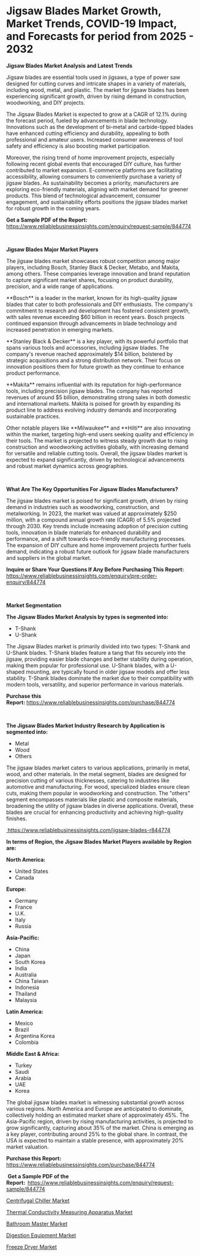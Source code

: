 <p><h1>Jigsaw Blades Market Growth, Market Trends, COVID-19 Impact, and Forecasts for period from 2025 - 2032</h1></p><p><strong>Jigsaw Blades Market Analysis and Latest Trends</strong></p>
<p><p>Jigsaw blades are essential tools used in jigsaws, a type of power saw designed for cutting curves and intricate shapes in a variety of materials, including wood, metal, and plastic. The market for jigsaw blades has been experiencing significant growth, driven by rising demand in construction, woodworking, and DIY projects.</p><p>The Jigsaw Blades Market is expected to grow at a CAGR of 12.1% during the forecast period, fueled by advancements in blade technology. Innovations such as the development of bi-metal and carbide-tipped blades have enhanced cutting efficiency and durability, appealing to both professional and amateur users. Increased consumer awareness of tool safety and efficiency is also boosting market participation.</p><p>Moreover, the rising trend of home improvement projects, especially following recent global events that encouraged DIY culture, has further contributed to market expansion. E-commerce platforms are facilitating accessibility, allowing consumers to conveniently purchase a variety of jigsaw blades. As sustainability becomes a priority, manufacturers are exploring eco-friendly materials, aligning with market demand for greener products. This blend of technological advancement, consumer engagement, and sustainability efforts positions the jigsaw blades market for robust growth in the coming years.</p></p>
<p><strong>Get a Sample PDF of the Report:&nbsp;</strong> <a href="https://www.reliablebusinessinsights.com/enquiry/request-sample/844774?utm_campaign=113&utm_medium=2&utm_source=Github&utm_content=ia&utm_term=16022025&utm_id=jigsaw-blades">https://www.reliablebusinessinsights.com/enquiry/request-sample/844774</a></p>
<p>&nbsp;</p>
<p><strong>Jigsaw Blades Major Market Players</strong></p>
<p><p>The jigsaw blades market showcases robust competition among major players, including Bosch, Stanley Black & Decker, Metabo, and Makita, among others. These companies leverage innovation and brand reputation to capture significant market shares, focusing on product durability, precision, and a wide range of applications.</p><p>**Bosch** is a leader in the market, known for its high-quality jigsaw blades that cater to both professionals and DIY enthusiasts. The company's commitment to research and development has fostered consistent growth, with sales revenue exceeding $60 billion in recent years. Bosch projects continued expansion through advancements in blade technology and increased penetration in emerging markets.</p><p>**Stanley Black & Decker** is a key player, with its powerful portfolio that spans various tools and accessories, including jigsaw blades. The company's revenue reached approximately $14 billion, bolstered by strategic acquisitions and a strong distribution network. Their focus on innovation positions them for future growth as they continue to enhance product performance.</p><p>**Makita** remains influential with its reputation for high-performance tools, including precision jigsaw blades. The company has reported revenues of around $5 billion, demonstrating strong sales in both domestic and international markets. Makita is poised for growth by expanding its product line to address evolving industry demands and incorporating sustainable practices.</p><p>Other notable players like **Milwaukee** and **Hilti** are also innovating within the market, targeting high-end users seeking quality and efficiency in their tools. The market is projected to witness steady growth due to rising construction and woodworking activities globally, with increasing demand for versatile and reliable cutting tools. Overall, the jigsaw blades market is expected to expand significantly, driven by technological advancements and robust market dynamics across geographies.</p></p>
<p>&nbsp;</p>
<p><strong>What Are The Key Opportunities For Jigsaw Blades Manufacturers?</strong></p>
<p><p>The jigsaw blades market is poised for significant growth, driven by rising demand in industries such as woodworking, construction, and metalworking. In 2023, the market was valued at approximately $250 million, with a compound annual growth rate (CAGR) of 5.5% projected through 2030. Key trends include increasing adoption of precision cutting tools, innovation in blade materials for enhanced durability and performance, and a shift towards eco-friendly manufacturing processes. The expansion of DIY culture and home improvement projects further fuels demand, indicating a robust future outlook for jigsaw blade manufacturers and suppliers in the global market.</p></p>
<p><strong>Inquire or Share Your Questions If Any Before Purchasing This Report:</strong> <a href="https://www.reliablebusinessinsights.com/enquiry/pre-order-enquiry/844774?utm_campaign=113&utm_medium=2&utm_source=Github&utm_content=ia&utm_term=16022025&utm_id=jigsaw-blades">https://www.reliablebusinessinsights.com/enquiry/pre-order-enquiry/844774</a></p>
<p>&nbsp;</p>
<p><strong>Market Segmentation</strong></p>
<p><strong>The Jigsaw Blades Market Analysis by types is segmented into:</strong></p>
<p><ul><li>T-Shank</li><li>U-Shank</li></ul></p>
<p><p>The Jigsaw Blades market is primarily divided into two types: T-Shank and U-Shank blades. T-Shank blades feature a tang that fits securely into the jigsaw, providing easier blade changes and better stability during operation, making them popular for professional use. U-Shank blades, with a U-shaped mounting, are typically found in older jigsaw models and offer less stability. T-Shank blades dominate the market due to their compatibility with modern tools, versatility, and superior performance in various materials.</p></p>
<p><strong>Purchase this Report:&nbsp;</strong><a href="https://www.reliablebusinessinsights.com/purchase/844774?utm_campaign=113&utm_medium=2&utm_source=Github&utm_content=ia&utm_term=16022025&utm_id=jigsaw-blades">https://www.reliablebusinessinsights.com/purchase/844774</a></p>
<p>&nbsp;</p>
<p><strong>The Jigsaw Blades Market Industry Research by Application is segmented into:</strong></p>
<p><ul><li>Metal</li><li>Wood</li><li>Others</li></ul></p>
<p><p>The jigsaw blades market caters to various applications, primarily in metal, wood, and other materials. In the metal segment, blades are designed for precision cutting of various thicknesses, catering to industries like automotive and manufacturing. For wood, specialized blades ensure clean cuts, making them popular in woodworking and construction. The "others" segment encompasses materials like plastic and composite materials, broadening the utility of jigsaw blades in diverse applications. Overall, these blades are crucial for enhancing productivity and achieving high-quality finishes.</p></p>
<p><a href="https://www.reliablebusinessinsights.com/jigsaw-blades-r844774?utm_campaign=113&utm_medium=2&utm_source=Github&utm_content=ia&utm_term=16022025&utm_id=jigsaw-blades">&nbsp;https://www.reliablebusinessinsights.com/jigsaw-blades-r844774</a></p>
<p><strong>In terms of Region, the Jigsaw Blades Market Players available by Region are:</strong></p>
<p>
    <p> <strong> North America: </strong>
        <ul>
            <li>United States</li>
            <li>Canada</li>
        </ul>
        </p> 
    <p> <strong> Europe: </strong>
        <ul>
            <li>Germany</li>
            <li>France</li>
            <li>U.K.</li>
            <li>Italy</li>
            <li>Russia</li>
        </ul>
        </p> 
    <p> <strong> Asia-Pacific: </strong>
        <ul>
            <li>China</li>
            <li>Japan</li>
            <li>South Korea</li>
            <li>India</li>
            <li>Australia</li>
            <li>China Taiwan</li>
            <li>Indonesia</li>
            <li>Thailand</li>
            <li>Malaysia</li>
        </ul>
        </p> 
    <p> <strong> Latin America: </strong>
        <ul>
            <li>Mexico</li>
            <li>Brazil</li>
            <li>Argentina Korea</li>
            <li>Colombia</li>
        </ul>
        </p> 
    <p> <strong> Middle East & Africa: </strong>
        <ul>
            <li>Turkey</li>
            <li>Saudi</li>
            <li>Arabia</li>
            <li>UAE</li>
            <li>Korea</li>
        </ul>
    </p>
    </p>
<p><p>The global jigsaw blades market is witnessing substantial growth across various regions. North America and Europe are anticipated to dominate, collectively holding an estimated market share of approximately 45%. The Asia-Pacific region, driven by rising manufacturing activities, is projected to grow significantly, capturing about 35% of the market. China is emerging as a key player, contributing around 25% to the global share. In contrast, the USA is expected to maintain a stable presence, with approximately 20% market valuation.</p></p>
<p><strong>Purchase this Report: </strong><a href="https://www.reliablebusinessinsights.com/purchase/844774?utm_campaign=113&utm_medium=2&utm_source=Github&utm_content=ia&utm_term=16022025&utm_id=jigsaw-blades">https://www.reliablebusinessinsights.com/purchase/844774</a></p>
<p>&nbsp;<strong>Get a Sample PDF of the Report:&nbsp;&nbsp;</strong><a href="https://www.reliablebusinessinsights.com/enquiry/request-sample/844774?utm_campaign=113&utm_medium=2&utm_source=Github&utm_content=ia&utm_term=16022025&utm_id=jigsaw-blades">https://www.reliablebusinessinsights.com/enquiry/request-sample/844774</a></p>
<p><strong></strong></p>
<p><p><a href="https://github.com/sharphadan/Market-Research-Report-List-1/blob/main/centrifugal-chiller-market.md?utm_campaign=113&utm_medium=2&utm_source=Github&utm_content=ia&utm_term=16022025&utm_id=jigsaw-blades">Centrifugal Chiller Market</a></p><p><a href="https://github.com/mohmodsiason/Market-Research-Report-List-1/blob/main/thermal-conductivity-measuring-apparatus-market.md?utm_campaign=113&utm_medium=2&utm_source=Github&utm_content=ia&utm_term=16022025&utm_id=jigsaw-blades">Thermal Conductivity Measuring Apparatus Market</a></p><p><a href="https://github.com/saoneubeh8/Market-Research-Report-List-1/blob/main/bathroom-master-market.md?utm_campaign=113&utm_medium=2&utm_source=Github&utm_content=ia&utm_term=16022025&utm_id=jigsaw-blades">Bathroom Master Market</a></p><p><a href="https://github.com/msiyahhonzo46/Market-Research-Report-List-1/blob/main/digestion-equipment-market.md?utm_campaign=113&utm_medium=2&utm_source=Github&utm_content=ia&utm_term=16022025&utm_id=jigsaw-blades">Digestion Equipment Market</a></p><p><a href="https://github.com/anggigpps/Market-Research-Report-List-1/blob/main/freeze-dryer-market.md?utm_campaign=113&utm_medium=2&utm_source=Github&utm_content=ia&utm_term=16022025&utm_id=jigsaw-blades">Freeze Dryer Market</a></p></p>